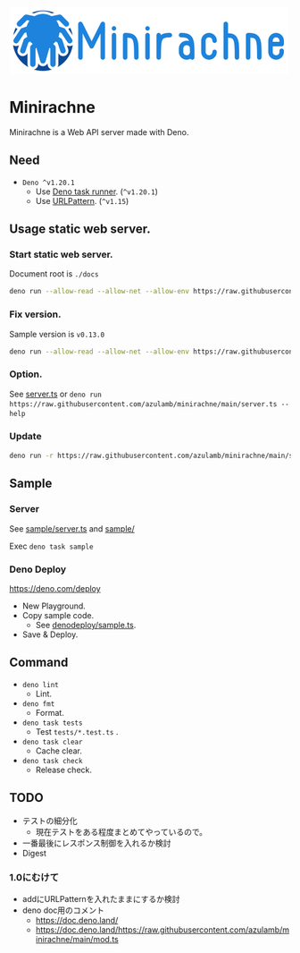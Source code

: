 ![Minirachne](docs/widelogo.png "Minirachne")

# Minirachne

Minirachne is a Web API server made with Deno.

## Need

- `Deno ^v1.20.1`
  - Use [Deno task runner](https://deno.land/manual@v1.20.1/tools/task_runner). (`^v1.20.1`)
  - Use [URLPattern](https://developer.mozilla.org/en-US/docs/Web/API/URLPattern). (`^v1.15`)

## Usage static web server.

### Start static web server.

Document root is `./docs`

```sh
deno run --allow-read --allow-net --allow-env https://raw.githubusercontent.com/azulamb/minirachne/main/server.ts
```

### Fix version.

Sample version is `v0.13.0`

```sh
deno run --allow-read --allow-net --allow-env https://raw.githubusercontent.com/azulamb/minirachne/v0.13.0/server.ts
```

### Option.

See [server.ts](https://github.com/azulamb/minirachne/blob/main/server.ts) or `deno run https://raw.githubusercontent.com/azulamb/minirachne/main/server.ts --help`

### Update

```sh
deno run -r https://raw.githubusercontent.com/azulamb/minirachne/main/server.ts --version
```

## Sample

### Server

See [sample/server.ts](https://github.com/azulamb/minirachne/blob/main/sample/server.ts) and [sample/](https://github.com/azulamb/minirachne/blob/main/sample/)

Exec `deno task sample`

### Deno Deploy

https://deno.com/deploy

+ New Playground.
+ Copy sample code.
  * See [denodeploy/sample.ts](https://github.com/azulamb/minirachne/tree/main/denodeploy/sample.ts).
+ Save & Deploy.

## Command

* `deno lint`
  * Lint.
* `deno fmt`
  * Format.
* `deno task tests`
  * Test `tests/*.test.ts` .
* `deno task clear`
  * Cache clear.
* `deno task check`
  * Release check.

## TODO

* テストの細分化
  * 現在テストをある程度まとめてやっているので。
* 一番最後にレスポンス制御を入れるか検討
* Digest

### 1.0にむけて

* addにURLPatternを入れたままにするか検討
* deno doc用のコメント
  * https://doc.deno.land/
  * https://doc.deno.land/https://raw.githubusercontent.com/azulamb/minirachne/main/mod.ts
